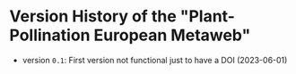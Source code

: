 # Version History of the "Plant-Pollination European Metaweb"

* version `0.1`: First version not functional just to have a DOI (2023-06-01)